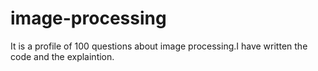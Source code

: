 # image-processing
It is a profile of 100 questions about image processing.I have written the code and the explaintion.
